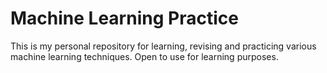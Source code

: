 # Machine Learning Practice

This is my personal repository for learning, revising and practicing various machine learning techniques. Open to use for learning purposes.
